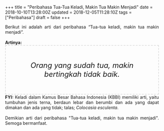 +++
title = "Peribahasa Tua-Tua Keladi, Makin Tua Makin Menjadi"
date = 2018-10-10T13:28:00Z
updated = 2018-12-05T11:28:10Z
tags = ["Peribahasa"]
draft = false
+++

<div dir="ltr" style="text-align: left;" trbidi="on"><div style="text-align: justify;">Berikut ini adalah arti dari peribahasa “Tua-tua keladi, makin tua makin menjadi”.</div><br /><div style="text-align: justify;"><b>Artinya:</b></div><div style="border: 2px dashed #ddd; font-size: 24px; height: auto; margin: 0 auto; padding: 50px; text-align: center; width: auto;"><i>Orang yang sudah tua, makin bertingkah tidak baik.</i></div><div style="text-align: justify;"><b>FYI:</b> Keladi dalam Kamus Besar Bahasa Indonesia (KBBI) memiliki arti, yaitu tumbuhan jenis terna, berdaun lebar dan berumbi dan ada yang dapat dimakan dan ada yang tidak; talas; <i>Colocasia esculenta</i>.</div><div style="text-align: justify;"><br /></div><div style="text-align: justify;">Demikian arti dari peribahasa "Tua-tua keladi, makin tua makin menjadi". Semoga bermanfaat.</div></div>
